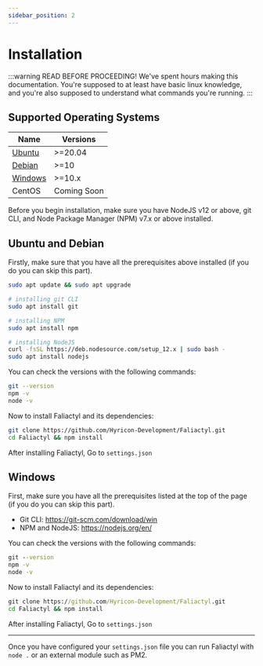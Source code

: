 ```yaml
---
sidebar_position: 2
---
```


# Installation

:::warning READ BEFORE PROCEEDING!
We've spent hours making this documentation. You're supposed to at least have basic linux knowledge, and you're also supposed to understand what commands you're running.
:::

## Supported Operating Systems
|    Name     |   Versions    |
|-------------|---------------|
|   [Ubuntu](#ubuntu-and-debian)    |    >=20.04    |
|   [Debian](#ubuntu-and-debian)    |    >=10       |
|   [Windows](#windows)   |    >=10.x     |
|   CentOS    |  Coming Soon  |


Before you begin installation, make sure you have NodeJS v12 or above, git CLI, and Node Package Manager (NPM) v7.x or above installed.

## Ubuntu and Debian
Firstly, make sure that you have all the prerequisites above installed (if you do you can skip this part).

```bash
sudo apt update && sudo apt upgrade

# installing git CLI
sudo apt install git

# installing NPM
sudo apt install npm

# installing NodeJS
curl -fsSL https://deb.nodesource.com/setup_12.x | sudo bash -
sudo apt install nodejs
```

You can check the versions with the following commands:
```bash
git --version
npm -v
node -v
```

Now to install Faliactyl and its dependencies:
```bash
git clone https://github.com/Hyricon-Development/Faliactyl.git
cd Faliactyl && npm install
```

After installing Faliactyl, Go to `settings.json`

## Windows
First, make sure you have all the prerequisites listed at the top of the page (if you do you can skip this part).

- Git CLI: https://git-scm.com/download/win
- NPM and NodeJS: https://nodejs.org/en/

You can check the versions with the following commands:
```bat
git --version
npm -v
node -v
```

Now to install Faliactyl and its dependencies:
```bat
git clone https://github.com/Hyricon-Development/Faliactyl.git
cd Faliactyl && npm install
```

After installing Faliactyl, Go to `settings.json`

---

Once you have configured your `settings.json` file you can run Faliactyl with `node .` or an external module such as PM2.
